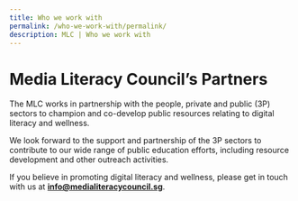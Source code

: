 ```yaml
---
title: Who we work with
permalink: /who-we-work-with/permalink/
description: MLC | Who we work with
---
```

# Media Literacy Council’s Partners

The MLC works in partnership with the people, private and public (3P) sectors to champion and co-develop public resources relating to digital literacy and wellness.  
  
We look forward to the support and partnership of the 3P sectors to contribute to our wide range of public education efforts, including resource development and other outreach activities.  
  
If you believe in promoting digital literacy and wellness, please get in touch with us at **[info@medialiteracycouncil.sg](mailto:info@medialiteracycouncil.sg)**.